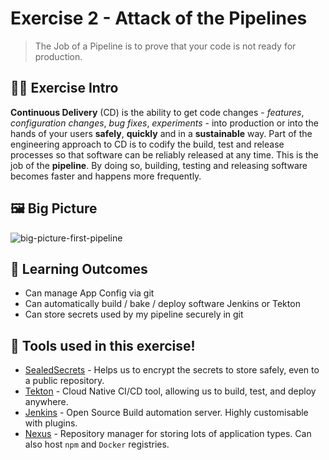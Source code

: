# Exercise 2 - Attack of the Pipelines

> The Job of a Pipeline is to prove that your code is not ready for production.

## 👨‍🍳 Exercise Intro

**Continuous Delivery** (CD) is the ability to get code changes - *features*, *configuration changes*, *bug fixes*, *experiments* - into production or into the hands of your users **safely**, **quickly** and in a **sustainable** way. Part of the engineering approach to CD is to codify the build, test and release processes so that software can be reliably released at any time. This is the job of the **pipeline**. By doing so, building, testing and releasing software becomes faster and happens more frequently.

## 🖼️ Big Picture

![big-picture-first-pipeline](images/big-picture-first-pipeline.jpg)
## 🔮 Learning Outcomes

- Can manage App Config via git
- Can automatically build / bake / deploy software Jenkins or Tekton
- Can store secrets used by my pipeline securely in git

## 🔨 Tools used in this exercise!
* <span style="color:blue;">[SealedSecrets](https://github.com/bitnami-labs/sealed-secrets)</span> - Helps us to encrypt the secrets to store safely, even to a public repository.
* <span style="color:blue;">[Tekton](https://tekton.dev/)</span> -  Cloud Native CI/CD tool, allowing us to build, test, and deploy anywhere.
* <span style="color:blue;">[Jenkins](https://jenkins.io/)</span> - Open Source Build automation server. Highly customisable with plugins.
* <span style="color:blue;">[Nexus](https://www.sonatype.com/nexus-repository-sonatype)</span> - Repository manager for storing lots of application types. Can also host `npm` and `Docker` registries.
